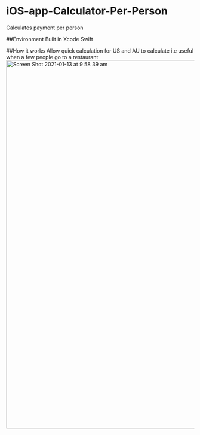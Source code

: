 # iOS-app-Calculator-Per-Person
Calculates payment per person 

##Environment
Built in Xcode Swift

##How it works
Allow quick calculation for US and AU to calculate i.e useful when a few people go to a restaurant
<img width="985" alt="Screen Shot 2021-01-13 at 9 58 39 am" src="https://user-images.githubusercontent.com/75147537/104384758-1b7baa00-5586-11eb-87eb-babcdab29a7b.png">
